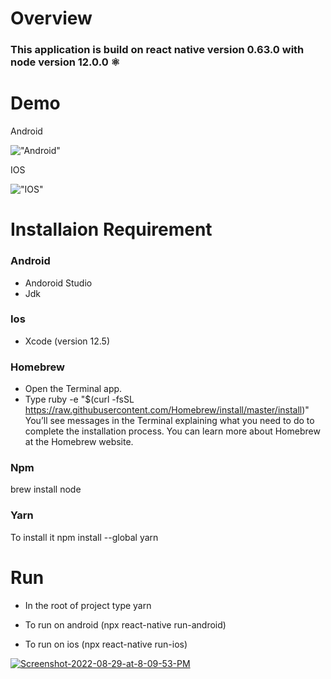 # Overview

### This application is build on react native version 0.63.0 with node version 12.0.0 ⚛️

# Demo

Android

!["Android"](https://media.giphy.com/media/o49vrUx8hVmpEv60bb/giphy.gif)

IOS

!["IOS"](https://media.giphy.com/media/4PtjEfK2bJYaSoLIWG/giphy.gif)

# Installaion Requirement

### Android

- Andoroid Studio
- Jdk

### Ios

- Xcode (version 12.5)

### Homebrew

- Open the Terminal app.
- Type ruby -e "\$(curl -fsSL https://raw.githubusercontent.com/Homebrew/install/master/install)" You’ll see messages in the Terminal explaining what you need to do to complete the installation process. You can learn more about Homebrew at the Homebrew website.

### Npm

brew install node

### Yarn

To install it npm install --global yarn

# Run

- In the root of project type yarn

- To run on android (npx react-native run-android)

- To run on ios (npx react-native run-ios)

<a href="https://ibb.co/G3FJwH9"><img src="https://i.ibb.co/1JbnVzM/Screenshot-2022-08-29-at-8-09-53-PM.png" alt="Screenshot-2022-08-29-at-8-09-53-PM" border="0" /></a>
